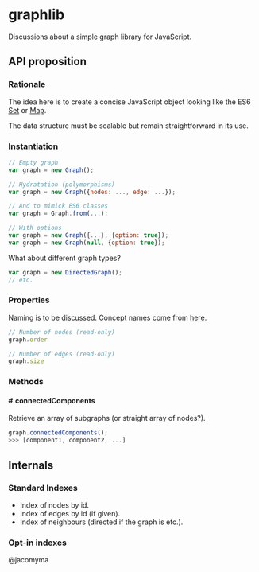 # graphlib

Discussions about a simple graph library for JavaScript.

## API proposition

### Rationale

The idea here is to create a concise JavaScript object looking like the ES6 [Set](https://developer.mozilla.org/en-US/docs/Web/JavaScript/Reference/Global_Objects/Set) or [Map](https://developer.mozilla.org/en-US/docs/Web/JavaScript/Reference/Global_Objects/Map).

The data structure must be scalable but remain straightforward in its use.

### Instantiation

```js
// Empty graph
var graph = new Graph();

// Hydratation (polymorphisms)
var graph = new Graph({nodes: ..., edge: ...});

// And to mimick ES6 classes
var graph = Graph.from(...);

// With options
var graph = new Graph({...}, {option: true});
var graph = new Graph(null, {option: true});
```

What about different graph types?

```js
var graph = new DirectedGraph();
// etc.
```

### Properties

Naming is to be discussed. Concept names come from [here](https://en.wikipedia.org/wiki/Graph_theory).

```js
// Number of nodes (read-only)
graph.order

// Number of edges (read-only)
graph.size
```

### Methods

#### #.connectedComponents

Retrieve an array of subgraphs (or straight array of nodes?).

```js
graph.connectedComponents();
>>> [component1, component2, ...]
```

## Internals

### Standard Indexes

* Index of nodes by id.
* Index of edges by id (if given).
* Index of neighbours (directed if the graph is etc.).

### Opt-in indexes

@jacomyma
